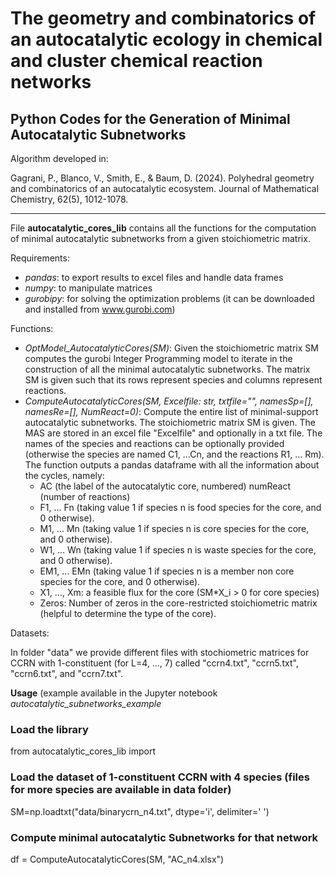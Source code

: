 # The geometry and combinatorics of an autocatalytic ecology in chemical and cluster chemical reaction networks
## Python Codes for the Generation of Minimal Autocatalytic Subnetworks

Algorithm developed in:

Gagrani, P., Blanco, V., Smith, E., & Baum, D. (2024). Polyhedral geometry and combinatorics of an autocatalytic ecosystem. Journal of Mathematical Chemistry, 62(5), 1012-1078.


__________________________
File **autocatalytic_cores_lib** contains all the functions for the computation of minimal autocatalytic subnetworks from a given stoichiometric matrix.

Requirements:

- *pandas*: to export results to excel files and handle data frames
- *numpy*: to manipulate matrices
- *gurobipy*: for solving the optimization problems (it can be downloaded and installed from www.gurobi.com)

Functions:

- _OptModel_AutocatalyticCores(SM)_: Given the stoichiometric matrix SM computes the gurobi Integer Programming model to iterate in the construction of all the minimal autocatalytic subnetworks. The matrix SM is given such that its rows represent species and columns represent reactions.
- _ComputeAutocatalyticCores(SM, Excelfile: str, txtfile="", namesSp=[], namesRe=[], NumReact=0)_: Compute the entire list of minimal-support autocatalytic subnetworks. The stoichiometric matrix SM is given. The MAS are stored in an excel file "Excelfile" and optionally in a txt file. The names of the species and reactions can be optionally provided (otherwise the species are named C1, ...Cn, and the reactions R1, ... Rm). The function outputs a pandas dataframe with all the information about the cycles, namely:
  - AC (the label of the autocatalytic core, numbered)
numReact (number of reactions)
  - F1, ... Fn (taking value 1 if species n is food species for the core, and 0 otherwise).
  - M1, ... Mn (taking value 1 if species n is core species for the core, and 0 otherwise).
  - W1, ... Wn (taking value 1 if species n is waste species for the core, and 0 otherwise).
  - EM1, ... EMn (taking value 1 if species n is a member non core species for the core, and 0 otherwise).
  - X1, ..., Xm: a feasible flux for the core (SM*X_i > 0 for core species)
  - Zeros: Number of zeros in the core-restricted stoichiometric matrix (helpful to determine the type of the core).

Datasets:

In folder "data" we provide different files with stochiometric matrices for CCRN with 1-constituent (for L=4, ..., 7) called "ccrn4.txt",  "ccrn5.txt",  "ccrn6.txt", and  "ccrn7.txt".

**Usage** (example available in the Jupyter notebook _autocatalytic_subnetworks_example_ 

### Load the library
from autocatalytic_cores_lib import

### Load the dataset of 1-constituent CCRN with 4 species (files for more species are available in data folder)
SM=np.loadtxt("data/binarycrn_n4.txt", dtype='i', delimiter=' ')

### Compute minimal autocatalytic Subnetworks for that network
df = ComputeAutocatalyticCores(SM, "AC_n4.xlsx")



